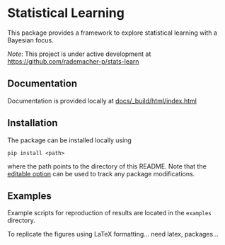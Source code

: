 # Statistical Learning
This package provides a framework to explore statistical learning with a Bayesian focus.

*Note*: This project is under active development at https://github.com/rademacher-p/stats-learn

## Documentation
Documentation is provided locally at [docs/_build/html/index.html](docs/_build/html/index.html)

## Installation
The package can be installed locally using
```
pip install <path>
```
where the path points to the directory of this README. Note that the
[editable option](https://pip.pypa.io/en/stable/cli/pip_install/) can be used to track any package modifications.

## Examples
Example scripts for reproduction of results are located in the `examples` directory.

To replicate the figures using LaTeX formatting... need latex, packages...